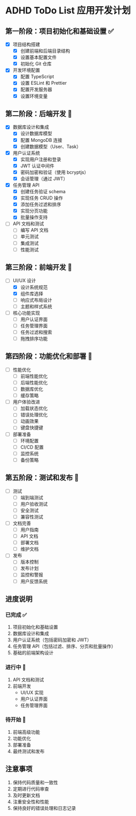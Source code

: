 # ADHD ToDo List 应用开发计划

## 第一阶段：项目初始化和基础设置 ✅

- [x] 项目结构搭建
  - [x] 创建前端和后端目录结构
  - [x] 设置基本配置文件
  - [x] 初始化 Git 仓库

- [x] 开发环境配置
  - [x] 配置 TypeScript
  - [x] 设置 ESLint 和 Prettier
  - [x] 配置开发服务器
  - [x] 设置环境变量

## 第二阶段：后端开发 🚧

- [x] 数据库设计和集成
  - [x] 设计数据库模型
  - [x] 配置 MongoDB 连接
  - [x] 创建数据模型（User、Task）

- [x] 用户认证系统
  - [x] 实现用户注册和登录
  - [x] JWT 认证中间件
  - [x] 密码加密和验证（使用 bcryptjs）
  - [x] 会话管理（通过 JWT）

- [x] 任务管理 API
  - [x] 创建任务验证 schema
  - [x] 实现任务 CRUD 操作
  - [x] 添加任务过滤和排序
  - [x] 实现分页功能
  - [x] 批量操作支持

- [ ] API 文档和测试
  - [ ] 编写 API 文档
  - [ ] 单元测试
  - [ ] 集成测试
  - [ ] 性能测试

## 第三阶段：前端开发 🚧

- [ ] UI/UX 设计
  - [x] 设计系统规范
  - [x] 组件库选择
  - [ ] 响应式布局设计
  - [ ] 主题和样式系统

- [ ] 核心功能实现
  - [ ] 用户认证界面
  - [ ] 任务管理界面
  - [ ] 任务过滤和搜索
  - [ ] 拖拽排序功能

## 第四阶段：功能优化和部署 📝

- [ ] 性能优化
  - [ ] 前端性能优化
  - [ ] 后端性能优化
  - [ ] 数据库优化
  - [ ] 缓存策略

- [ ] 用户体验改进
  - [ ] 加载状态优化
  - [ ] 错误处理优化
  - [ ] 动画效果
  - [ ] 键盘快捷键

- [ ] 部署准备
  - [ ] 环境配置
  - [ ] CI/CD 配置
  - [ ] 监控系统
  - [ ] 备份策略

## 第五阶段：测试和发布 📝

- [ ] 测试
  - [ ] 端到端测试
  - [ ] 用户验收测试
  - [ ] 安全测试
  - [ ] 兼容性测试

- [ ] 文档完善
  - [ ] 用户指南
  - [ ] API 文档
  - [ ] 部署文档
  - [ ] 维护文档

- [ ] 发布
  - [ ] 版本控制
  - [ ] 发布计划
  - [ ] 监控和警报
  - [ ] 用户反馈系统

## 进度说明

### 已完成 ✅
1. 项目初始化和基础设置
2. 数据库设计和集成
3. 用户认证系统（包括密码加密和 JWT）
4. 任务管理 API（包括过滤、排序、分页和批量操作）
5. 基础的前端架构设计

### 进行中 🚧
1. API 文档和测试
2. 前端开发
   - UI/UX 实现
   - 用户认证界面
   - 任务管理界面

### 待开始 📝
1. 前端高级功能
2. 功能优化
3. 部署准备
4. 最终测试和发布

## 注意事项
1. 保持代码质量和一致性
2. 定期进行代码审查
3. 及时更新文档
4. 注重安全性和性能
5. 保持良好的错误处理和日志记录
